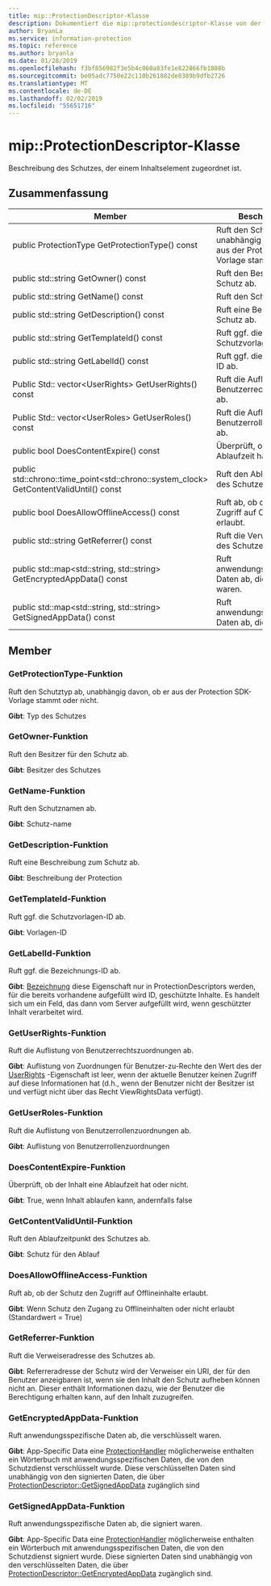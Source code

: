 ```yaml
---
title: mip::ProtectionDescriptor-Klasse
description: Dokumentiert die mip::protectiondescriptor-Klasse von der Microsoft Information Protection (MIP) SDK.
author: BryanLa
ms.service: information-protection
ms.topic: reference
ms.author: bryanla
ms.date: 01/28/2019
ms.openlocfilehash: f3bf856982f3e5b4c060a83fe1e822866fb1808b
ms.sourcegitcommit: be05adc7750e22c110b261882de0389b9dfb2726
ms.translationtype: MT
ms.contentlocale: de-DE
ms.lasthandoff: 02/02/2019
ms.locfileid: "55651716"
---
```

# <a name="class-mipprotectiondescriptor"></a>mip::ProtectionDescriptor-Klasse 
Beschreibung des Schutzes, der einem Inhaltselement zugeordnet ist.
  
## <a name="summary"></a>Zusammenfassung
 Member                        | Beschreibungen                                
--------------------------------|---------------------------------------------
public ProtectionType GetProtectionType() const  |  Ruft den Schutztyp ab, unabhängig davon, ob er aus der Protection SDK-Vorlage stammt oder nicht.
public std::string GetOwner() const  |  Ruft den Besitzer für den Schutz ab.
public std::string GetName() const  |  Ruft den Schutznamen ab.
public std::string GetDescription() const  |  Ruft eine Beschreibung zum Schutz ab.
public std::string GetTemplateId() const  |  Ruft ggf. die Schutzvorlagen-ID ab.
public std::string GetLabelId() const  |  Ruft ggf. die Bezeichnungs-ID ab.
Public Std:: vector\<UserRights\> GetUserRights() const  |  Ruft die Auflistung von Benutzerrechtszuordnungen ab.
Public Std:: vector\<UserRoles\> GetUserRoles() const  |  Ruft die Auflistung von Benutzerrollenzuordnungen ab.
public bool DoesContentExpire() const  |  Überprüft, ob der Inhalt eine Ablaufzeit hat oder nicht.
public std::chrono::time_point\<std::chrono::system_clock\> GetContentValidUntil() const  |  Ruft den Ablaufzeitpunkt des Schutzes ab.
public bool DoesAllowOfflineAccess() const  |  Ruft ab, ob der Schutz den Zugriff auf Offlineinhalte erlaubt.
public std::string GetReferrer() const  |  Ruft die Verweiseradresse des Schutzes ab.
public std::map\<std::string, std::string\> GetEncryptedAppData() const  |  Ruft anwendungsspezifische Daten ab, die verschlüsselt waren.
public std::map\<std::string, std::string\> GetSignedAppData() const  |  Ruft anwendungsspezifische Daten ab, die signiert waren.
  
## <a name="members"></a>Member
  
### <a name="getprotectiontype-function"></a>GetProtectionType-Funktion
Ruft den Schutztyp ab, unabhängig davon, ob er aus der Protection SDK-Vorlage stammt oder nicht.

  
**Gibt**: Typ des Schutzes
  
### <a name="getowner-function"></a>GetOwner-Funktion
Ruft den Besitzer für den Schutz ab.

  
**Gibt**: Besitzer des Schutzes
  
### <a name="getname-function"></a>GetName-Funktion
Ruft den Schutznamen ab.

  
**Gibt**: Schutz-name
  
### <a name="getdescription-function"></a>GetDescription-Funktion
Ruft eine Beschreibung zum Schutz ab.

  
**Gibt**: Beschreibung der Protection
  
### <a name="gettemplateid-function"></a>GetTemplateId-Funktion
Ruft ggf. die Schutzvorlagen-ID ab.

  
**Gibt**: Vorlagen-ID
  
### <a name="getlabelid-function"></a>GetLabelId-Funktion
Ruft ggf. die Bezeichnungs-ID ab.

  
**Gibt**: [Bezeichnung](class_mip_label.md) diese Eigenschaft nur in ProtectionDescriptors werden, für die bereits vorhandene aufgefüllt wird ID, geschützte Inhalte. Es handelt sich um ein Feld, das dann vom Server aufgefüllt wird, wenn geschützter Inhalt verarbeitet wird.
  
### <a name="getuserrights-function"></a>GetUserRights-Funktion
Ruft die Auflistung von Benutzerrechtszuordnungen ab.

  
**Gibt**: Auflistung von Zuordnungen für Benutzer-zu-Rechte den Wert des der [UserRights](class_mip_userrights.md) -Eigenschaft ist leer, wenn der aktuelle Benutzer keinen Zugriff auf diese Informationen hat (d.h., wenn der Benutzer nicht der Besitzer ist und verfügt nicht über das Recht ViewRightsData verfügt).
  
### <a name="getuserroles-function"></a>GetUserRoles-Funktion
Ruft die Auflistung von Benutzerrollenzuordnungen ab.

  
**Gibt**: Auflistung von Benutzerrollenzuordnungen
  
### <a name="doescontentexpire-function"></a>DoesContentExpire-Funktion
Überprüft, ob der Inhalt eine Ablaufzeit hat oder nicht.

  
**Gibt**: True, wenn Inhalt ablaufen kann, andernfalls false
  
### <a name="getcontentvaliduntil-function"></a>GetContentValidUntil-Funktion
Ruft den Ablaufzeitpunkt des Schutzes ab.

  
**Gibt**: Schutz für den Ablauf
  
### <a name="doesallowofflineaccess-function"></a>DoesAllowOfflineAccess-Funktion
Ruft ab, ob der Schutz den Zugriff auf Offlineinhalte erlaubt.

  
**Gibt**: Wenn Schutz den Zugang zu Offlineinhalten oder nicht erlaubt (Standardwert = True)
  
### <a name="getreferrer-function"></a>GetReferrer-Funktion
Ruft die Verweiseradresse des Schutzes ab.

  
**Gibt**: Referreradresse der Schutz wird der Verweiser ein URI, der für den Benutzer anzeigbaren ist, wenn sie den Inhalt den Schutz aufheben können nicht an. Dieser enthält Informationen dazu, wie der Benutzer die Berechtigung erhalten kann, auf den Inhalt zuzugreifen.
  
### <a name="getencryptedappdata-function"></a>GetEncryptedAppData-Funktion
Ruft anwendungsspezifische Daten ab, die verschlüsselt waren.

  
**Gibt**: App-Specific Data eine [ProtectionHandler](class_mip_protectionhandler.md) möglicherweise enthalten ein Wörterbuch mit anwendungsspezifischen Daten, die von den Schutzdienst verschlüsselt wurde. Diese verschlüsselten Daten sind unabhängig von den signierten Daten, die über [ProtectionDescriptor::GetSignedAppData](class_mip_protectiondescriptor.md#getappsigneddata-function) zugänglich sind
  
### <a name="getsignedappdata-function"></a>GetSignedAppData-Funktion
Ruft anwendungsspezifische Daten ab, die signiert waren.

  
**Gibt**: App-Specific Data eine [ProtectionHandler](class_mip_protectionhandler.md) möglicherweise enthalten ein Wörterbuch mit anwendungsspezifischen Daten, die von den Schutzdienst signiert wurde. Diese signierten Daten sind unabhängig von den verschlüsselten Daten, die über [ProtectionDescriptor::GetEncryptedAppData](class_mip_protectiondescriptor.md#getencryptedappdata-function) zugänglich sind.
